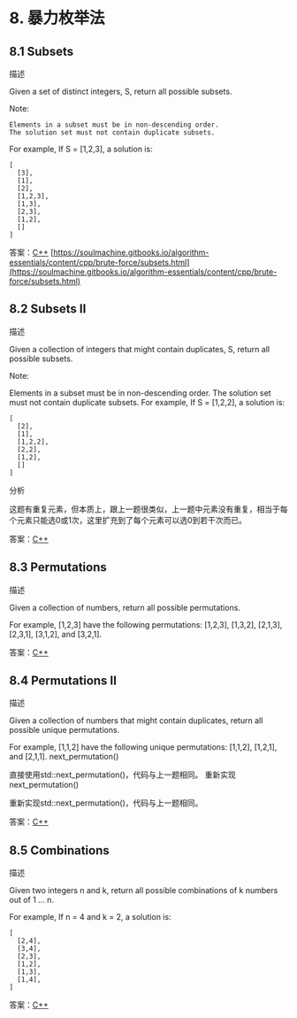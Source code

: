 # 8. 暴力枚举法
## 8.1 Subsets
描述

Given a set of distinct integers, S, return all possible subsets.

Note:

    Elements in a subset must be in non-descending order.
    The solution set must not contain duplicate subsets.

For example, If S = [1,2,3], a solution is:

``` cpp-objdump
[
  [3],
  [1],
  [2],
  [1,2,3],
  [1,3],
  [2,3],
  [1,2],
  []
]
```
答案：[C++](code/8.1.hpp) [https://soulmachine.gitbooks.io/algorithm-essentials/content/cpp/brute-force/subsets.html](https://soulmachine.gitbooks.io/algorithm-essentials/content/cpp/brute-force/subsets.html)

## 8.2 Subsets II
描述

Given a collection of integers that might contain duplicates, S, return all possible subsets.

Note:

Elements in a subset must be in non-descending order. The solution set must not contain duplicate subsets. For example, If S = [1,2,2], a solution is:

``` cpp-objdump
[
  [2],
  [1],
  [1,2,2],
  [2,2],
  [1,2],
  []
]
```

分析

这题有重复元素，但本质上，跟上一题很类似，上一题中元素没有重复，相当于每个元素只能选0或1次，这里扩充到了每个元素可以选0到若干次而已。

答案：[C++](code/8.2.hpp)

## 8.3 Permutations
描述

Given a collection of numbers, return all possible permutations.

For example, [1,2,3] have the following permutations: [1,2,3], [1,3,2], [2,1,3], [2,3,1], [3,1,2], and [3,2,1].

答案：[C++](code/8.3.hpp)

## 8.4 Permutations II
描述

Given a collection of numbers that might contain duplicates, return all possible unique permutations.

For example, [1,1,2] have the following unique permutations: [1,1,2], [1,2,1], and [2,1,1].
next_permutation()

直接使用std::next_permutation()，代码与上一题相同。
重新实现next_permutation()

重新实现std::next_permutation()，代码与上一题相同。

答案：[C++](code/8.4.hpp)

## 8.5 Combinations
描述

Given two integers n and k, return all possible combinations of k numbers out of 1 ... n.

For example, If n = 4 and k = 2, a solution is:

``` cpp-objdump
[
  [2,4],
  [3,4],
  [2,3],
  [1,2],
  [1,3],
  [1,4],
]
```

答案：[C++](code/8.5.hpp)
